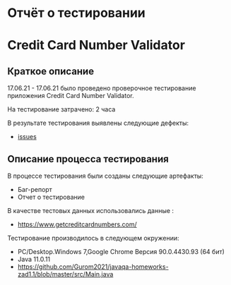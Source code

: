 # Отчёт о тестировании 
# Credit Card Number Validator

## Краткое описание

17.06.21 - 17.06.21 было проведено проверочное тестирование приложения Credit Card Number Validator.

На тестирование затрачено: 2 часа

В результате тестирования выявлены следующие дефекты:
* [issues](https://github.com/Gurom2021/javaqa-homeworks-zad1.1/issues/1)


## Описание процесса тестирования

В процессе тестирования были созданы следующие артефакты:

* Баг-репорт
* Отчет о тестирование

В качестве тестовых данных использовались данные :
* https://www.getcreditcardnumbers.com/


Тестирование производилось в следующем окружении:
* PC/Desktop.Windows 7,Google Chrome Версия 90.0.4430.93 (64 бит)
* Java 11.0.11
* https://github.com/Gurom2021/javaqa-homeworks-zad1.1/blob/master/src/Main.java
